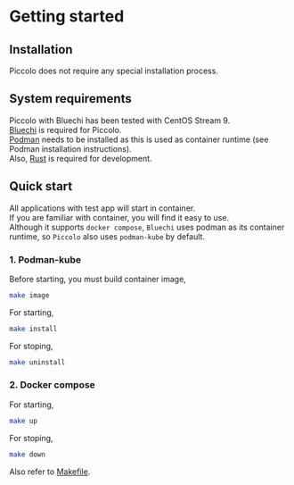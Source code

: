 <!--
SPDX-FileCopyrightText: Copyright 2024 LG Electronics Inc.

SPDX-License-Identifier: Apache-2.0
-->

# Getting started

## Installation
Piccolo does not require any special installation process.

## System requirements
Piccolo with Bluechi has been tested with CentOS Stream 9.  
[Bluechi](https://github.com/eclipse-bluechi/bluechi/tree/main) is required for Piccolo.  
[Podman](https://podman.io/) needs to be installed as this is used as container runtime (see Podman installation instructions).  
Also, [Rust](https://www.rust-lang.org) is required for development.

## Quick start
All applications with test app will start in container.  
If you are familiar with container, you will find it easy to use.  
Although it supports `docker compose`, `Bluechi` uses podman as its container runtime, so `Piccolo` also uses `podman-kube` by default.

### 1. Podman-kube
Before starting, you must build container image,
```sh
make image
```

For starting,
```sh
make install
```

For stoping,
```sh
make uninstall
```

### 2. Docker compose
For starting,
```sh
make up
```

For stoping,
```sh
make down
```

Also refer to [Makefile](/Makefile).